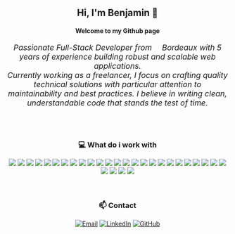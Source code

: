 <section>
  <h1 align="center">Hi, I'm Benjamin 👋
  </h1>
</section>

<section align="center">
  <h4 align="center">Welcome to my Github page</h4>
  <p style="text-align:center;font-size:1.1rem;font-style:italic;">Passionate Full-Stack Developer from <img
      src="https://camo.githubusercontent.com/7505d7ae09f3766312b99ad1301588e602bfbce4b8a85028620f8a653df91529/68747470733a2f2f63646e2d69636f6e732d706e672e666c617469636f6e2e636f6d2f3531322f3139372f3139373536302e706e67"
      width="13" data-canonical-src="https://cdn-icons-png.flaticon.com/512/197/197560.png" style="max-width: 100%;">
      Bordeaux with 5 years of experience building robust and scalable web applications.
      </br>
      Currently working as a freelancer, I focus on crafting quality technical solutions with particular attention to maintainability and best practices. I believe in writing clean, understandable code that stands the test of time.
  </p>
</section>
</br>


<section>
</br>
  <h3 align="center">💻 What do i work with</h3>
  <div align="center">
    <img src="https://img.shields.io/badge/-TypeORM-FE0803?style=flat-square&logo=typeorm&logoColor=white">
    <img src="https://img.shields.io/badge/-Angular-DD0031?style=flat-square&logo=angular&logoColor=white">
    <img src="https://img.shields.io/badge/-NestJS-E0234E?style=flat-square&logo=nestjs&logoColor=white">
    <img src="https://img.shields.io/badge/-Jenkins-D24939?style=flat-square&logo=Jenkins&logoColor=white">
    <img src="https://img.shields.io/badge/-npm-CB3837?style=flat-square&logo=npm&logoColor=white">
    <img src="https://img.shields.io/badge/-Jest-C21325?style=flat-square&logo=jest&logoColor=white">
    <img src="https://img.shields.io/badge/-Mongoose-880000?style=flat-square&logo=mongoose&logoColor=white">
    <img src="https://img.shields.io/badge/-Postman-FF6C37?style=flat-square&logo=Postman&logoColor=white">
    <img src="https://img.shields.io/badge/-Prettier-F7B93E?style=flat-square&logo=prettier&logoColor=black">
    <img src="https://img.shields.io/badge/-Linux-FCC624?style=flat-square&logo=linux&logoColor=black">
    <img src="https://img.shields.io/badge/-Swagger-85EA2D?style=flat-square&logo=Swagger&logoColor=white">
    <img src="https://img.shields.io/badge/-MongoDB-4EA94B?style=flat-square&logo=mongodb&logoColor=white">
    <img src="https://img.shields.io/badge/-Passport-34E27A?style=flat-square&logo=passport&logoColor=white">
    <img src="https://img.shields.io/badge/-Cucumber-23D96C?style=flat-square&logo=cucumber&logoColor=white">
    <img src="https://img.shields.io/badge/-Capacitor-119EFF?style=flat-square&logo=capacitor&logoColor=white">
    <img src="https://img.shields.io/badge/-Docker-2CA5E0?style=flat-square&logo=docker&logoColor=white">
    <img src="https://img.shields.io/badge/-Material-0081CB?style=flat-square&logo=mui&logoColor=white">
    <img src="https://img.shields.io/badge/-Windows-0078D6?style=flat-square&logo=windows&logoColor=white">
    <img src="https://img.shields.io/badge/-TypeScript-007ACC?style=flat-square&logo=typescript&logoColor=white">
    <img src="https://img.shields.io/badge/-SonarQube-4E9BCD?style=flat-square&logo=sonarqube&logoColor=white">
    <img src="https://img.shields.io/badge/-K8s-326ce5?style=flat-square&logo=kubernetes&logoColor=white">
    <img src="https://img.shields.io/badge/-ESLint-4B32C3?style=flat-square&logo=eslint&logoColor=white">
    <img src="https://img.shields.io/badge/-NgRx-BA2BD2?style=flat-square&logo=redux&logoColor=white">
    <img src="https://img.shields.io/badge/-Jasmine-8A4182?style=flat-square&logo=Jasmine&logoColor=white">
    <img src="https://img.shields.io/badge/-SCSS-CC6699?style=flat-square&logo=sass&logoColor=white">
    <img src="https://img.shields.io/badge/-SQLite-07405E?style=flat-square&logo=sqlite&logoColor=white">
    <img src="https://img.shields.io/badge/-Nx-143055?style=flat-square&logo=nx&logoColor=white">
    <img src="https://img.shields.io/badge/-Cypress-17202C?style=flat-square&logo=cypress&logoColor=white">
    <img src="https://img.shields.io/badge/-JWT-000000?style=flat-square&logo=JSON%20web%20tokens&logoColor=white">
  </div>
</section>

</br>
</br>

<section>
  <h3 align="center">📫 Contact</h3>
  <div align="center">
    
[![Email](https://img.shields.io/badge/Email-D14836?style=for-the-badge&logo=gmail&logoColor=white)](mailto:benjamin.bats.dev@gmail.com)
[![LinkedIn](https://img.shields.io/badge/LinkedIn-0077B5?style=for-the-badge&logo=LinkedIn&logoColor=white)](https://www.linkedin.com/in/benjamin-bats-200464165/)
[![GitHub](https://img.shields.io/badge/GitHub-303030?style=for-the-badge&logo=github&logoColor=white)](https://github.com/BenB-Code)

  </div>
</section>
